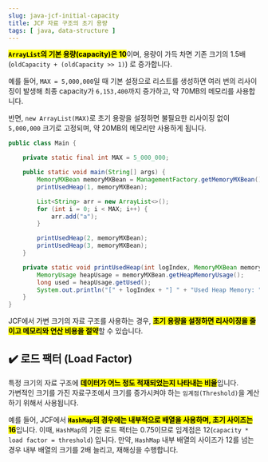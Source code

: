 ```yaml
---
slug: java-jcf-initial-capacity
title: JCF 자료 구조의 초기 용량
tags: [ java, data-structure ]
---
```


<mark>**`ArrayList`의 기본 용량(capacity)은 10**</mark>이며, 용량이 가득 차면 기존 크기의 1.5배(`oldCapacity + (oldCapacity >> 1)`) 로 증가합니다.

예를 들어, `MAX = 5,000,000`일 때 기본 설정으로 리스트를 생성하면 여러 번의 리사이징이 발생해 최종 capacity가 `6,153,400`까지 증가하고, 약 70MB의 메모리를 사용합니다.

반면, `new ArrayList(MAX)`로 초기 용량을 설정하면 불필요한 리사이징 없이 `5,000,000` 크기로 고정되며, 약 20MB의 메모리만 사용하게 됩니다.

```java
public class Main {

    private static final int MAX = 5_000_000;

    public static void main(String[] args) {
        MemoryMXBean memoryMXBean = ManagementFactory.getMemoryMXBean();
        printUsedHeap(1, memoryMXBean);

        List<String> arr = new ArrayList<>();
        for (int i = 0; i < MAX; i++) {
            arr.add("a");
        }

        printUsedHeap(2, memoryMXBean);
        printUsedHeap(3, memoryMXBean);
    }

    private static void printUsedHeap(int logIndex, MemoryMXBean memoryMXBean) {
        MemoryUsage heapUsage = memoryMXBean.getHeapMemoryUsage();
        long used = heapUsage.getUsed();
        System.out.println("[" + logIndex + "] " + "Used Heap Memory: " + used / 1024 / 1024 + " MB");
    }
}
```
JCF에서 가변 크기의 자료 구조를 사용하는 경우, <mark>**초기 용량을 설정하면 리사이징을 줄이고 메모리와 연산 비용을 절약**</mark>할 수 있습니다.

## ✔️ 로드 팩터 (Load Factor)
특정 크기의 자료 구조에 <mark>**데이터가 어느 정도 적재되었는지 나타내는 비율**</mark>입니다.  
가변적인 크기를 가진 자료구조에서 크기를 증가시켜야 하는 `임계점(Threshold)`을 계산하기 위해서 사용됩니다.

예를 들어, JCF에서 <mark>**`HashMap`의 경우에는 내부적으로 배열을 사용하며, 초기 사이즈는 16**</mark>입니다. 이때, `HashMap`의 기준 로드 팩터는 0.75이므로 임계점은 12(`capacity * load factor = threshold`) 입니다. 만약, `HashMap` 내부 배열의 사이즈가 12를 넘는 경우 내부 배열의 크기를 2배 늘리고, 재해싱을 수행합니다.